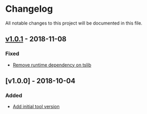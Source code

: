 # Changelog
All notable changes to this project will be documented in this file.

<a name="v1.0.1"></a>
## [v1.0.1](https://github.com/rubensworks/manual-git-changelog.js/compare/v1.0.0...v1.0.1) - 2018-11-08

### Fixed
* [Remove runtime dependency on tslib](https://github.com/rubensworks/manual-git-changelog.js/commit/0abecdb8362bf2f077226f8d34a99c54decf897a)

<a name="v1.0.0"></a>
## [v1.0.0] - 2018-10-04

### Added
* [Add initial tool version](https://github.com/rubensworks/manual-git-changelog.js/commit/cc31e161ea727d967966f5481e55ce4291ea0417)
